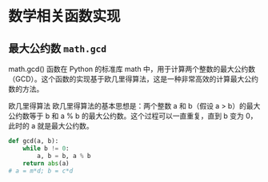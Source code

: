 # 数学相关函数实现
## 最大公约数 `math.gcd`
math.gcd() 函数在 Python 的标准库 math 中，用于计算两个整数的最大公约数（GCD）。这个函数的实现基于欧几里得算法，这是一种非常高效的计算最大公约数的方法。

欧几里得算法
欧几里得算法的基本思想是：两个整数 a 和 b（假设 a > b）的最大公约数等于 b 和 a % b 的最大公约数。这个过程可以一直重复，直到 b 变为 0，此时的 a 就是最大公约数。
```python
def gcd(a, b):
    while b != 0:
        a, b = b, a % b
    return abs(a)
# a = m*d; b = c*d

```